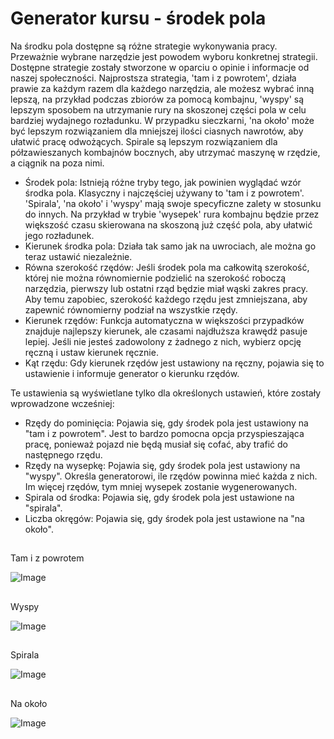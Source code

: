 # Generator kursu - środek pola


Na środku pola dostępne są różne strategie wykonywania pracy. Przeważnie wybrane narzędzie jest powodem wyboru konkretnej strategii. Dostępne strategie zostały stworzone w oparciu o opinie i informacje od naszej społeczności.
Najprostsza strategia, 'tam i z powrotem', działa prawie za każdym razem dla każdego narzędzia, ale możesz wybrać inną lepszą, na przykład podczas zbiorów za pomocą kombajnu, 'wyspy' są lepszym sposobem na utrzymanie rury na skoszonej części pola w celu bardziej wydajnego rozładunku.
W przypadku sieczkarni, 'na około' może być lepszym rozwiązaniem dla mniejszej ilości ciasnych nawrotów, aby ułatwić pracę odwożących.
Spirale są lepszym rozwiązaniem dla półzawieszanych kombajnów bocznych, aby utrzymać maszynę w rzędzie, a ciągnik na poza nimi.



- Środek pola: Istnieją różne tryby tego, jak powinien wyglądać wzór środka pola. Klasyczny i najczęściej używany to 'tam i z powrotem'.
'Spirala', 'na około' i 'wyspy' mają swoje specyficzne zalety w stosunku do innych. Na przykład w trybie 'wysepek' rura kombajnu będzie przez większość czasu skierowana na skoszoną już część pola, aby ułatwić jego rozładunek.
- Kierunek środka pola: Działa tak samo jak na uwrociach, ale można go teraz ustawić niezależnie.
- Równa szerokość rzędów: Jeśli środek pola ma całkowitą szerokość, której nie można równomiernie podzielić na szerokość roboczą narzędzia, pierwszy lub ostatni rząd będzie miał wąski zakres pracy. Aby temu zapobiec, szerokość każdego rzędu jest zmniejszana, aby zapewnić równomierny podział na wszystkie rzędy.
- Kierunek rzędów: Funkcja automatyczna w większości przypadków znajduje najlepszy kierunek, ale czasami najdłuższa krawędź pasuje lepiej. Jeśli nie jesteś zadowolony z żadnego z nich, wybierz opcję ręczną i ustaw kierunek ręcznie.
- Kąt rzędu: Gdy kierunek rzędów jest ustawiony na ręczny, pojawia się to ustawienie i informuje generator o kierunku rzędów.

Te ustawienia są wyświetlane tylko dla określonych ustawień, które zostały wprowadzone wcześniej:
- Rzędy do pominięcia: Pojawia się, gdy środek pola jest ustawiony na "tam i z powrotem". Jest to bardzo pomocna opcja przyspieszająca pracę, ponieważ pojazd nie będą musiał się cofać, aby trafić do następnego rzędu.
- Rzędy na wysepkę: Pojawia się, gdy środek pola jest ustawiony na "wyspy". Określa generatorowi, ile rzędów powinna mieć każda z nich. Im więcej rzędów, tym mniej wysepek zostanie wygenerowanych.
- Spirala od środka: Pojawia się, gdy środek pola jest ustawione na "spirala".
- Liczba okręgów: Pojawia się, gdy środek pola jest ustawione na "na około".


## 
Tam i z powrotem

![Image](assets/updown_0_0_1024_591.png)

## 
Wyspy


![Image](assets/lands_0_0_1024_599.png)

## 
Spirala


![Image](assets/spiral_0_0_1024_590.png)

## 
Na około


![Image](assets/racetrack_0_0_1024_589.png)

